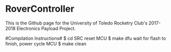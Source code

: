 # RoverController
This is the Github page for the University of Toledo Rocketry Club's
2017-2018 Electronics Payload Project.

#Compilation Instructions#
$ cd SRC
reset MCU
$ make dfu
wait for flash to finish, power cycle MCU
$ make clean

